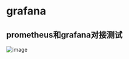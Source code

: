 # grafana


## prometheus和grafana对接测试

![image](https://github.com/user-attachments/assets/c9344e48-0172-4cf7-b46c-bdd2511f6a91)


